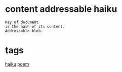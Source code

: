 # content addressable haiku

```
Key of document
is the hash of its content.
Addressable blob.
```

# tags

[haiku](tag:haiku) [poem](tag:poem)
